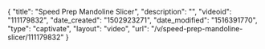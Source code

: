 {
    "title": "Speed Prep Mandoline Slicer",
    "description": "",
    "videoid": "111179832",
    "date_created": "1502923271",
    "date_modified": "1516391770",
    "type": "captivate",
    "layout": "video",
    "url": "\/v\/speed-prep-mandoline-slicer\/111179832"
}